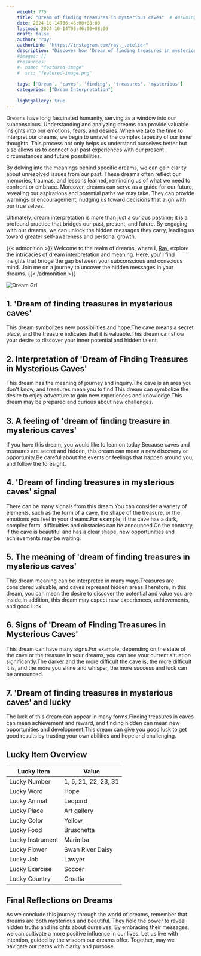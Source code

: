 ```yaml
---
    weight: 775
    title: "Dream of finding treasures in mysterious caves"  # Assuming 'title' column exists
    date: 2024-10-14T06:46:00+08:00
    lastmod: 2024-10-14T06:46:00+08:00
    draft: false
    author: "ray"
    authorLink: "https://instagram.com/ray._.atelier"
    description: "Discover how 'Dream of finding treasures in mysterious caves' can interpret your future and uncover its significant meanings in your life."
    #images: []
    #resources:
    #- name: "featured-image"
    #  src: "featured-image.png"
    
    tags: ['Dream', 'caves', 'finding', 'treasures', 'mysterious']
    categories: ["Dream Interpretation"]
    
    lightgallery: true
---
```

    
Dreams have long fascinated humanity, serving as a window into our subconscious. Understanding and analyzing dreams can provide valuable insights into our emotions, fears, and desires. When we take the time to interpret our dreams, we begin to unravel the complex tapestry of our inner thoughts. This process not only helps us understand ourselves better but also allows us to connect our past experiences with our present circumstances and future possibilities.

By delving into the meanings behind specific dreams, we can gain clarity about unresolved issues from our past. These dreams often reflect our memories, traumas, and lessons learned, reminding us of what we need to confront or embrace. Moreover, dreams can serve as a guide for our future, revealing our aspirations and potential paths we may take. They can provide warnings or encouragement, nudging us toward decisions that align with our true selves.

Ultimately, dream interpretation is more than just a curious pastime; it is a profound practice that bridges our past, present, and future. By engaging with our dreams, we can unlock the hidden messages they carry, leading us toward greater self-awareness and personal growth.

{{< admonition >}}
Welcome to the realm of dreams, where I, [Ray](https://instagram.com/ray._.atelier), explore the intricacies of dream interpretation and meaning. Here, you’ll find insights that bridge the gap between your subconscious and conscious mind. Join me on a journey to uncover the hidden messages in your dreams.
{{< /admonition >}}

![Dream Grl](https://cdn.pixabay.com/photo/2017/11/02/03/35/gothic-2910057_1280.jpg "Dream Grl")

## 1. 'Dream of finding treasures in mysterious caves'
This dream symbolizes new possibilities and hope.The cave means a secret place, and the treasure indicates that it is valuable.This dream can show your desire to discover your inner potential and hidden talent.

## 2. Interpretation of 'Dream of Finding Treasures in Mysterious Caves'
This dream has the meaning of journey and inquiry.The cave is an area you don't know, and treasures mean you to find.This dream can symbolize the desire to enjoy adventure to gain new experiences and knowledge.This dream may be prepared and curious about new challenges.

## 3. A feeling of 'dream of finding treasure in mysterious caves'
If you have this dream, you would like to lean on today.Because caves and treasures are secret and hidden, this dream can mean a new discovery or opportunity.Be careful about the events or feelings that happen around you, and follow the foresight.

## 4. 'Dream of finding treasures in mysterious caves' signal
There can be many signals from this dream.You can consider a variety of elements, such as the form of a cave, the shape of the treasure, or the emotions you feel in your dreams.For example, if the cave has a dark, complex form, difficulties and obstacles can be announced.On the contrary, if the cave is beautiful and has a clear shape, new opportunities and achievements may be waiting.

## 5. The meaning of 'dream of finding treasures in mysterious caves'
This dream meaning can be interpreted in many ways.Treasures are considered valuable, and caves represent hidden areas.Therefore, in this dream, you can mean the desire to discover the potential and value you are inside.In addition, this dream may expect new experiences, achievements, and good luck.

## 6. Signs of 'Dream of Finding Treasures in Mysterious Caves'
This dream can have many signs.For example, depending on the state of the cave or the treasure in your dreams, you can see your current situation significantly.The darker and the more difficult the cave is, the more difficult it is, and the more you shine and whisper, the more success and luck can be announced.

## 7. 'Dream of finding treasures in mysterious caves' and lucky
The luck of this dream can appear in many forms.Finding treasures in caves can mean achievement and reward, and finding hidden can mean new opportunities and development.This dream can give you good luck to get good results by trusting your own abilities and hope and challenging.

## Lucky Item Overview
| Lucky Item          | Value              |
|---------------|--------------------|
| Lucky Number        | 1, 5, 21, 22, 23, 31  |
| Lucky Word          | Hope |
| Lucky Animal        | Leopard |
| Lucky Place         | Art gallery     |
| Lucky Color         | Yellow     |
| Lucky Food          | Bruschetta      |
| Lucky Instrument    | Marimba |
| Lucky Flower        | Swan River Daisy    |
| Lucky Job           | Lawyer       |
| Lucky Exercise      | Soccer  |
| Lucky Country       | Croatia    |


##  Final Reflections on Dreams

As we conclude this journey through the world of dreams, remember that dreams are both mysterious and beautiful. They hold the power to reveal hidden truths and insights about ourselves. By embracing their messages, we can cultivate a more positive influence in our lives. Let us live with intention, guided by the wisdom our dreams offer. Together, may we navigate our paths with clarity and purpose.
